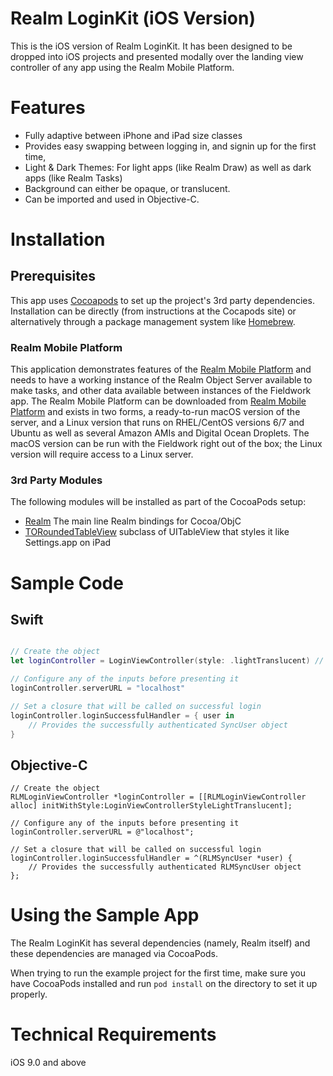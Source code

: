 # Realm LoginKit (iOS Version)

This is the iOS version of Realm LoginKit. It has been designed to be dropped into iOS projects and presented modally over
the landing view controller of any app using the Realm Mobile Platform.

# Features

* Fully adaptive between iPhone and iPad size classes
* Provides easy swapping between logging in, and signin up for the first time,
* Light & Dark Themes: For light apps (like Realm Draw) as well as dark apps (like Realm Tasks)
* Background can either be opaque, or translucent.
* Can be imported and used in Objective-C.

# Installation

## Prerequisites

This app uses [Cocoapods](https://www.cocoapods.org) to set up the project's 3rd party dependencies. Installation can be directly (from instructions at the Cocapods site) or alternatively through a package management system like [Homebrew](brew.sh/).

### Realm Mobile Platform

This application demonstrates features of the [Realm Mobile Platform](http://lrealm.io) and needs to have a working instance of the Realm Object Server available to make tasks, and other data available between instances of the Fieldwork app. The Realm Mobile Platform can be downloaded from [Realm Mobile Platform](http://realm.io) and exists in two forms, a ready-to-run macOS version of the server, and a Linux version that runs on RHEL/CentOS versions 6/7 and Ubuntu as well as several Amazon AMIs and Digital Ocean Droplets. The macOS version can be run with the Fieldwork right out of the box; the Linux version will require access to a Linux server.


### 3rd Party Modules

The following modules will be installed as part of the CocoaPods setup:

- [Realm](https://realm.io)  The main line Realm bindings for Cocoa/ObjC
- [TORoundedTableView](https://github.com/TimOliver/TORoundedTableView)  subclass of UITableView that styles it like Settings.app on iPad




# Sample Code

## Swift

```swift

// Create the object
let loginController = LoginViewController(style: .lightTranslucent) // init() also defaults to lightTranslucent

// Configure any of the inputs before presenting it
loginController.serverURL = "localhost"

// Set a closure that will be called on successful login
loginController.loginSuccessfulHandler = { user in
	// Provides the successfully authenticated SyncUser object
}

```

## Objective-C

```objc
// Create the object
RLMLoginViewController *loginController = [[RLMLoginViewController alloc] initWithStyle:LoginViewControllerStyleLightTranslucent];

// Configure any of the inputs before presenting it
loginController.serverURL = @"localhost";

// Set a closure that will be called on successful login
loginController.loginSuccessfulHandler = ^(RLMSyncUser *user) {
	// Provides the successfully authenticated RLMSyncUser object
};

```

# Using the Sample App

The Realm LoginKit has several dependencies (namely, Realm itself) and these dependencies are managed via CocoaPods.

When trying to run the example project for the first time, make sure you have CocoaPods installed and run `pod install`
on the directory to set it up properly.

# Technical Requirements

iOS 9.0 and above
